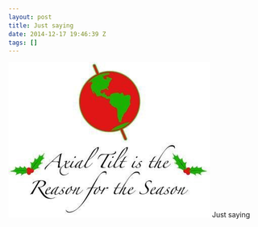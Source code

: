 ```yaml
---
layout: post
title: Just saying
date: 2014-12-17 19:46:39 Z
tags: []
---
```

![](/media/2014/12/105458196004.jpg)
Just saying
